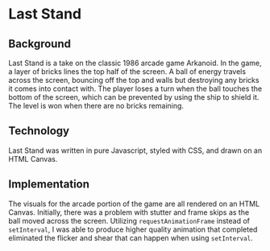 # Last Stand

## Background

Last Stand is a take on the classic 1986 arcade game Arkanoid. In the game, a layer of bricks lines the top half of the screen. A ball of energy travels across the screen, bouncing off the top and walls but destroying any bricks it comes into contact with. The player loses a turn when the ball touches the bottom of the screen, which can be prevented by using the ship to shield it. The level is won when there are no bricks remaining.

## Technology

Last Stand was written in pure Javascript, styled with CSS, and drawn on an HTML Canvas.

## Implementation

The visuals for the arcade portion of the game are all rendered on an HTML Canvas. Initially, there was a problem with stutter and frame skips as the ball moved across the screen. Utilizing `requestAnimationFrame` instead of `setInterval`, I was able to produce higher quality animation that completed eliminated the flicker and shear that can happen when using `setInterval`.
